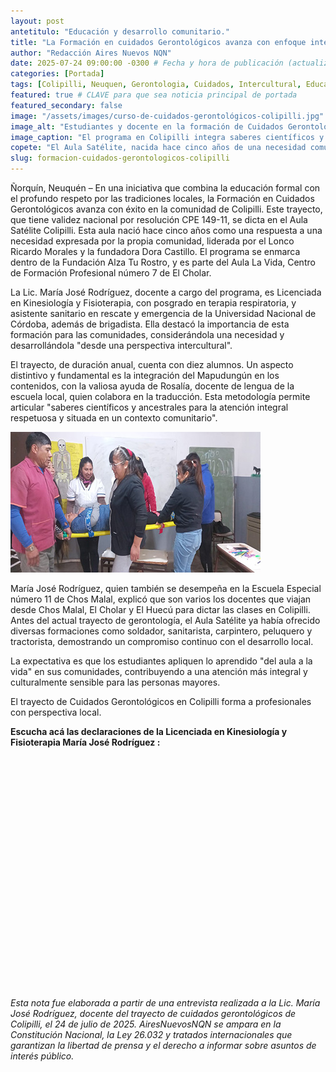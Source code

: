 ```yaml
---
layout: post
antetitulo: "Educación y desarrollo comunitario."
title: "La Formación en cuidados Gerontológicos avanza con enfoque intercultural y validez nacional en Colipilli."
author: "Redacción Aires Nuevos NQN"
date: 2025-07-24 09:00:00 -0300 # Fecha y hora de publicación (actualizada a hoy)
categories: [Portada]
tags: [Colipilli, Neuquen, Gerontologia, Cuidados, Intercultural, Educacion, Salud, Comunidades, Mapudungun, DesarrolloLocal, MariaJoseRodriguez, RicardoMorales, DoritaCastillo]
featured: true # CLAVE para que sea noticia principal de portada
featured_secondary: false 
image: "/assets/images/curso-de-cuidados-gerontológicos-colipilli.jpg" # RUTA DE LA IMAGEN (SUGERENCIA: 800px x 600px, proporción 4:3)
image_alt: "Estudiantes y docente en la formación de Cuidados Gerontológicos en Colipilli."
image_caption: "El programa en Colipilli integra saberes científicos y ancestrales en la formación gerontológica."
copete: "El Aula Satélite, nacida hace cinco años de una necesidad comunitaria, dicta el trayecto anual de Cuidados Gerontológicos. La Lic. María José Rodríguez lidera esta formación, que integra saberes científicos y ancestrales, incluyendo el Mapudungún, para capacitar a diez alumnos en atención integral a personas mayores, con el respaldo de una validez nacional."
slug: formacion-cuidados-gerontologicos-colipilli
---
```


Ñorquín, Neuquén – En una iniciativa que combina la educación formal con el profundo respeto por las tradiciones locales, la Formación en Cuidados Gerontológicos avanza con éxito en la comunidad de Colipilli. Este trayecto, que tiene validez nacional por resolución CPE 149-11, se dicta en el Aula Satélite Colipilli. Esta aula nació hace cinco años como una respuesta a una necesidad expresada por la propia comunidad, liderada por el Lonco Ricardo Morales y la fundadora Dora Castillo. El programa se enmarca dentro de la Fundación Alza Tu Rostro, y es parte del Aula La Vida, Centro de Formación Profesional número 7 de El Cholar.

La Lic. María José Rodríguez, docente a cargo del programa, es Licenciada en Kinesiología y Fisioterapia, con posgrado en terapia respiratoria, y asistente sanitario en rescate y emergencia de la Universidad Nacional de Córdoba, además de brigadista. Ella destacó la importancia de esta formación para las comunidades, considerándola una necesidad y desarrollándola "desde una perspectiva intercultural".

El trayecto, de duración anual, cuenta con diez alumnos. Un aspecto distintivo y fundamental es la integración del Mapudungún en los contenidos, con la valiosa ayuda de Rosalía, docente de lengua de la escuela local, quien colabora en la traducción. Esta metodología permite articular "saberes científicos y ancestrales para la atención integral respetuosa y situada en un contexto comunitario".

![Curso en cuidado Gerontológicos en Colipilli](/assets/images/curso-escuela-colipilli_.jpg) 

María José Rodríguez, quien también se desempeña en la Escuela Especial número 11 de Chos Malal, explicó que son varios los docentes que viajan desde Chos Malal, El Cholar y El Huecú para dictar las clases en Colipilli. Antes del actual trayecto de gerontología, el Aula Satélite ya había ofrecido diversas formaciones como soldador, sanitarista, carpintero, peluquero y tractorista, demostrando un compromiso continuo con el desarrollo local.

La expectativa es que los estudiantes apliquen lo aprendido "del aula a la vida" en sus comunidades, contribuyendo a una atención más integral y culturalmente sensible para las personas mayores.

El trayecto de Cuidados Gerontológicos en Colipilli forma a profesionales con perspectiva local.

**Escucha acá las declaraciones de la Licenciada en Kinesiología y Fisioterapia María José Rodríguez :**

<div class="video-responsive">
    <iframe width="659" height="369"
            src=""https://www.youtube.com/embed/k1VfUuH6M9o""
            title="Entrevista a María José Rodríguez , Licenciada en Kinesiología y Fisioterapia."
            frameborder="0"
            allow="accelerometer; autoplay; clipboard-write; encrypted-media; gyroscope; picture-in-picture; web-share"
            referrerpolicy="strict-origin-when-cross-origin"
            allowfullscreen>
    </iframe>
</div>

*Esta nota fue elaborada a partir de una entrevista realizada a la Lic. María José Rodríguez, docente del trayecto de cuidados gerontológicos de Colipilli, el 24 de julio de 2025. AiresNuevosNQN se ampara en la Constitución Nacional, la Ley 26.032 y tratados internacionales que garantizan la libertad de prensa y el derecho a informar sobre asuntos de interés público.*